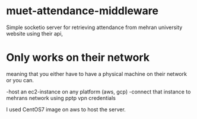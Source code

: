 # muet-attendance-middleware

Simple socketio server for retrieving attendance from mehran university website using their api,

# Only works on their network
meaning that you either have to have a physical machine on their network or
you can.

-host an ec2-instance on any platform (aws, gcp)
-connect that instance to mehrans network using pptp vpn credentials

I used CentOS7 image on aws to host the server.

